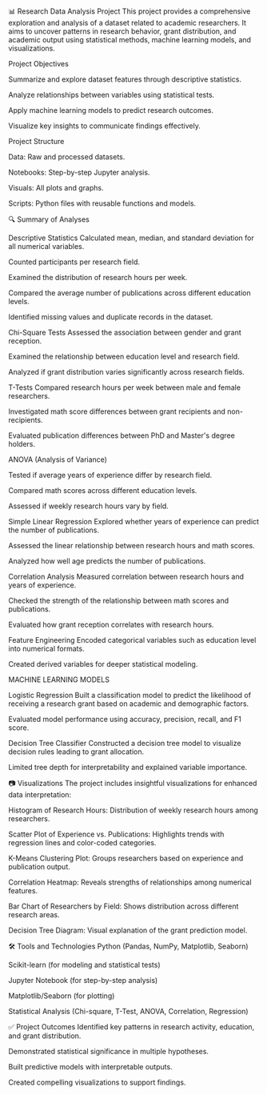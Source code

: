 📊 Research Data Analysis Project
This project provides a comprehensive exploration and analysis of a dataset related to academic researchers. It aims to uncover patterns in research behavior, grant distribution, and academic output using statistical methods, machine learning models, and visualizations.

Project Objectives

Summarize and explore dataset features through descriptive statistics.

Analyze relationships between variables using statistical tests.

Apply machine learning models to predict research outcomes.

Visualize key insights to communicate findings effectively.

 Project Structure
 
Data: Raw and processed datasets.

Notebooks: Step-by-step Jupyter analysis.

Visuals: All plots and graphs.

Scripts: Python files with reusable functions and models.

🔍 Summary of Analyses

Descriptive Statistics
Calculated mean, median, and standard deviation for all numerical variables.

Counted participants per research field.

Examined the distribution of research hours per week.

Compared the average number of publications across different education levels.

Identified missing values and duplicate records in the dataset.

Chi-Square Tests
Assessed the association between gender and grant reception.

Examined the relationship between education level and research field.

Analyzed if grant distribution varies significantly across research fields.

T-Tests
Compared research hours per week between male and female researchers.

Investigated math score differences between grant recipients and non-recipients.

Evaluated publication differences between PhD and Master's degree holders.

ANOVA (Analysis of Variance)

Tested if average years of experience differ by research field.

Compared math scores across different education levels.

Assessed if weekly research hours vary by field.

Simple Linear Regression
Explored whether years of experience can predict the number of publications.

Assessed the linear relationship between research hours and math scores.

Analyzed how well age predicts the number of publications.

Correlation Analysis
Measured correlation between research hours and years of experience.

Checked the strength of the relationship between math scores and publications.

Evaluated how grant reception correlates with research hours.

Feature Engineering
Encoded categorical variables such as education level into numerical formats.

Created derived variables for deeper statistical modeling.

MACHINE LEARNING MODELS

Logistic Regression
Built a classification model to predict the likelihood of receiving a research grant based on academic and demographic factors.

Evaluated model performance using accuracy, precision, recall, and F1 score.

Decision Tree Classifier
Constructed a decision tree model to visualize decision rules leading to grant allocation.

Limited tree depth for interpretability and explained variable importance.

📷 Visualizations
The project includes insightful visualizations for enhanced data interpretation:

Histogram of Research Hours: Distribution of weekly research hours among researchers.

Scatter Plot of Experience vs. Publications: Highlights trends with regression lines and color-coded categories.

K-Means Clustering Plot: Groups researchers based on experience and publication output.

Correlation Heatmap: Reveals strengths of relationships among numerical features.

Bar Chart of Researchers by Field: Shows distribution across different research areas.

Decision Tree Diagram: Visual explanation of the grant prediction model.

🛠️ Tools and Technologies
Python (Pandas, NumPy, Matplotlib, Seaborn)

Scikit-learn (for modeling and statistical tests)

Jupyter Notebook (for step-by-step analysis)

Matplotlib/Seaborn (for plotting)

Statistical Analysis (Chi-square, T-Test, ANOVA, Correlation, Regression)

✅ Project Outcomes
Identified key patterns in research activity, education, and grant distribution.

Demonstrated statistical significance in multiple hypotheses.

Built predictive models with interpretable outputs.

Created compelling visualizations to support findings.


